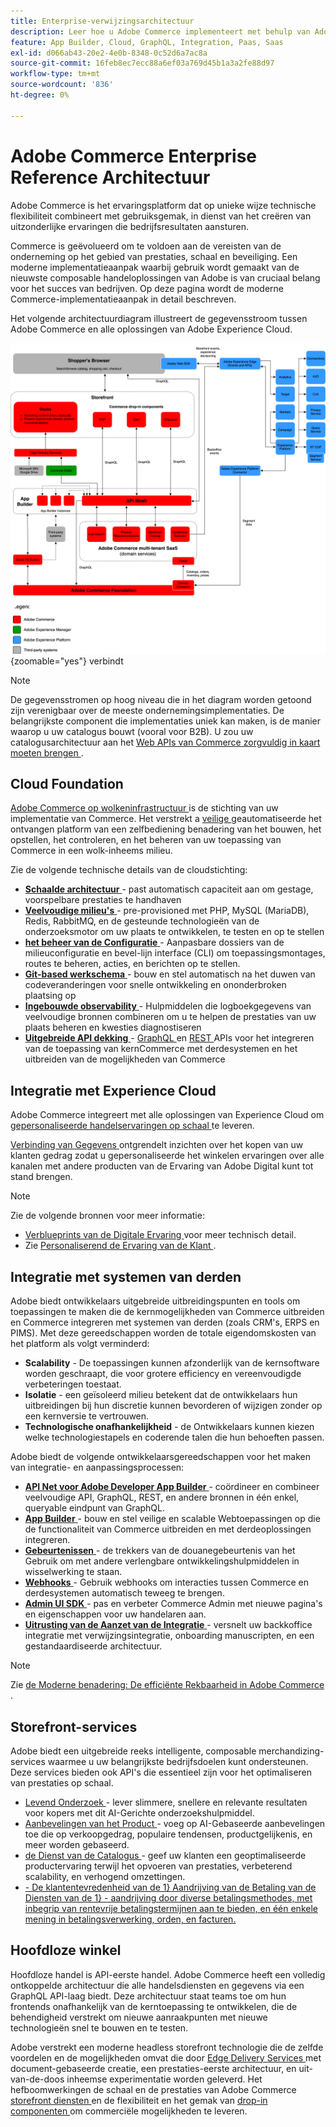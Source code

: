 ```yaml
---
title: Enterprise-verwijzingsarchitectuur
description: Leer hoe u Adobe Commerce implementeert met behulp van Adobe, de nieuwste composable commerce technologie.
feature: App Builder, Cloud, GraphQL, Integration, Paas, Saas
exl-id: d066ab43-20e2-4e0b-8348-0c52d6a7ac8a
source-git-commit: 16feb8ec7ecc88a6ef03a769d45b1a3a2fe88d97
workflow-type: tm+mt
source-wordcount: '836'
ht-degree: 0%

---
```


# Adobe Commerce Enterprise Reference Architectuur

Adobe Commerce is het ervaringsplatform dat op unieke wijze technische flexibiliteit combineert met gebruiksgemak, in dienst van het creëren van uitzonderlijke ervaringen die bedrijfsresultaten aansturen.

Commerce is geëvolueerd om te voldoen aan de vereisten van de onderneming op het gebied van prestaties, schaal en beveiliging. Een moderne implementatieaanpak waarbij gebruik wordt gemaakt van de nieuwste composable handeloplossingen van Adobe is van cruciaal belang voor het succes van bedrijven. Op deze pagina wordt de moderne Commerce-implementatieaanpak in detail beschreven.

Het volgende architectuurdiagram illustreert de gegevensstroom tussen Adobe Commerce en alle oplossingen van Adobe Experience Cloud.

![ Architecturaal diagram dat toont hoe Adobe Commerce met de oplossingen van Experience Cloud ](../../assets/playbooks/commerce-architecture-v3.svg){zoomable="yes"} verbindt

>[!NOTE]
>
>De gegevensstromen op hoog niveau die in het diagram worden getoond zijn verenigbaar over de meeste ondernemingsimplementaties. De belangrijkste component die implementaties uniek kan maken, is de manier waarop u uw catalogus bouwt (vooral voor B2B). U zou uw catalogusarchitectuur aan het [ Web APIs van Commerce zorgvuldig in kaart moeten brengen ](https://developer.adobe.com/commerce/webapi/get-started/).

## Cloud Foundation

[ Adobe Commerce op wolkeninfrastructuur ](https://experienceleague.adobe.com/nl/docs/commerce-cloud-service/user-guide/overview) is de stichting van uw implementatie van Commerce. Het verstrekt a [ veilige ](../../security-and-compliance/shared-responsibility.md) geautomatiseerde het ontvangen platform van een zelfbediening benadering van het bouwen, het opstellen, het controleren, en het beheren van uw toepassing van Commerce in een wolk-inheems milieu.

Zie de volgende technische details van de cloudstichting:

- [**Schaalde architectuur** ](https://experienceleague.adobe.com/nl/docs/commerce-cloud-service/user-guide/architecture/scaled-architecture) - past automatisch capaciteit aan om gestage, voorspelbare prestaties te handhaven
- [**Veelvoudige milieu&#39;s** ](https://experienceleague.adobe.com/nl/docs/commerce-cloud-service/user-guide/architecture/pro-architecture) - pre-provisioned met PHP, MySQL (MariaDB), Redis, RabbitMQ, en de gesteunde technologieën van de onderzoeksmotor om uw plaats te ontwikkelen, te testen en op te stellen
- [**het beheer van de Configuratie** ](https://experienceleague.adobe.com/nl/docs/commerce-cloud-service/user-guide/configure/overview) - Aanpasbare dossiers van de milieuconfiguratie en bevel-lijn interface (CLI) om toepassingsmontages, routes te beheren, acties, en berichten op te stellen.
- [**Git-based werkschema** ](https://experienceleague.adobe.com/nl/docs/commerce-cloud-service/user-guide/architecture/pro-develop-deploy-workflow) - bouw en stel automatisch na het duwen van codeveranderingen voor snelle ontwikkeling en ononderbroken plaatsing op
- [**Ingebouwde observability** ](https://experienceleague.adobe.com/nl/docs/commerce-cloud-service/user-guide/monitor/performance) - Hulpmiddelen die logboekgegevens van veelvoudige bronnen combineren om u te helpen de prestaties van uw plaats beheren en kwesties diagnostiseren
- [**Uitgebreide API dekking** ](https://developer.adobe.com/commerce/webapi/get-started/) - [ GraphQL ](https://developer.adobe.com/commerce/webapi/graphql/) en [ REST ](https://developer.adobe.com/commerce/webapi/rest) APIs voor het integreren van de toepassing van kernCommerce met derdesystemen en het uitbreiden van de mogelijkheden van Commerce

## Integratie met Experience Cloud

Adobe Commerce integreert met alle oplossingen van Experience Cloud om [ gepersonaliseerde handelservaringen op schaal ](https://experienceleague.adobe.com/nl/docs/commerce-admin/customers/customers-menu/personalize-scale#customers-menu) te leveren.

[ Verbinding van Gegevens ](https://experienceleague.adobe.com/nl/docs/commerce/data-connection/overview) ontgrendelt inzichten over het kopen van uw klanten gedrag zodat u gepersonaliseerde het winkelen ervaringen over alle kanalen met andere producten van de Ervaring van Adobe Digital kunt tot stand brengen.

>[!NOTE]
>
>Zie de volgende bronnen voor meer informatie:
>
>- [ Verblueprints van de Digitale Ervaring ](https://experienceleague.adobe.com/nl/docs/blueprints-learn/architecture/overview) voor meer technisch detail.
>- Zie [ Personaliserend de Ervaring van de Klant ](https://experienceleague.adobe.com/nl/docs/events/the-skill-exchange-recordings/commerce/aug2024/personalization).


## Integratie met systemen van derden

Adobe biedt ontwikkelaars uitgebreide uitbreidingspunten en tools om toepassingen te maken die de kernmogelijkheden van Commerce uitbreiden en Commerce integreren met systemen van derden (zoals CRM&#39;s, ERPS en PIMS). Met deze gereedschappen worden de totale eigendomskosten van het platform als volgt verminderd:

- **Scalability** - De toepassingen kunnen afzonderlijk van de kernsoftware worden geschraapt, die voor grotere efficiency en vereenvoudigde verbeteringen toestaat.
- **Isolatie** - een geïsoleerd milieu betekent dat de ontwikkelaars hun uitbreidingen bij hun discretie kunnen bevorderen of wijzigen zonder op een kernversie te vertrouwen.
- **Technologische onafhankelijkheid** - de Ontwikkelaars kunnen kiezen welke technologiestapels en coderende talen die hun behoeften passen.

Adobe biedt de volgende ontwikkelaarsgereedschappen voor het maken van integratie- en aanpassingsprocessen:

- [**API Net voor Adobe Developer App Builder** ](https://developer.adobe.com/graphql-mesh-gateway/) - coördineer en combineer veelvoudige API, GraphQL, REST, en andere bronnen in één enkel, queryable eindpunt van GraphQL.
- [**App Builder** ](https://developer.adobe.com/app-builder/docs/overview/) - bouw en stel veilige en scalable Webtoepassingen op die de functionaliteit van Commerce uitbreiden en met derdeoplossingen integreren.
- [**Gebeurtenissen** ](https://developer.adobe.com/commerce/extensibility/events/) - de trekkers van de douanegebeurtenis van het Gebruik om met andere verlengbare ontwikkelingshulpmiddelen in wisselwerking te staan.
- [**Webhooks** ](https://developer.adobe.com/commerce/extensibility/webhooks/) - Gebruik webhooks om interacties tussen Commerce en derdesystemen automatisch teweeg te brengen.
- [**Admin UI SDK** ](https://developer.adobe.com/commerce/extensibility/admin-ui-sdk/) - pas en verbeter Commerce Admin met nieuwe pagina&#39;s en eigenschappen voor uw handelaren aan.
- [**Uitrusting van de Aanzet van de Integratie** ](https://developer.adobe.com/commerce/extensibility/starter-kit/) - versnelt uw backkoffice integratie met verwijzingsintegratie, onboarding manuscripten, en een gestandaardiseerde architectuur.

>[!NOTE]
>
>Zie [ de Moderne benadering: De efficiënte Rekbaarheid in Adobe Commerce ](https://experienceleague.adobe.com/nl/docs/events/the-skill-exchange-recordings/commerce/aug2024/extensibility).

## Storefront-services

Adobe biedt een uitgebreide reeks intelligente, composable merchandizing-services waarmee u uw belangrijkste bedrijfsdoelen kunt ondersteunen. Deze services bieden ook API&#39;s die essentieel zijn voor het optimaliseren van prestaties op schaal.

- [ Levend Onderzoek ](https://experienceleague.adobe.com/nl/docs/commerce/live-search/overview) - lever slimmere, snellere en relevante resultaten voor kopers met dit AI-Gerichte onderzoekshulpmiddel.
- [ Aanbevelingen van het Product ](https://experienceleague.adobe.com/nl/docs/commerce/product-recommendations/overview) - voeg op AI-Gebaseerde aanbevelingen toe die op verkoopgedrag, populaire tendensen, productgelijkenis, en meer worden gebaseerd.
- [ de Dienst van de Catalogus ](https://experienceleague.adobe.com/nl/docs/commerce/catalog-service/guide-overview) - geef uw klanten een geoptimaliseerde productervaring terwijl het opvoeren van prestaties, verbeterend scalability, en verhogend omzettingen.
- [ - De klantentevredenheid van de 1&rbrace; Aandrijving van de Betaling van de Diensten van de 1&rbrace; - aandrijving door diverse betalingsmethodes, met inbegrip van rentevrije betalingstermijnen aan te bieden, en één enkele mening in betalingsverwerking, orden, en facturen.](https://experienceleague.adobe.com/nl/docs/commerce/payment-services/guide-overview)

## Hoofdloze winkel

Hoofdloze handel is API-eerste handel. Adobe Commerce heeft een volledig ontkoppelde architectuur die alle handelsdiensten en gegevens via een GraphQL API-laag biedt. Deze architectuur staat teams toe om hun frontends onafhankelijk van de kerntoepassing te ontwikkelen, die de behendigheid verstrekt om nieuwe aanraakpunten met nieuwe technologieën snel te bouwen en te testen.

Adobe verstrekt een moderne headless storefront technologie die de zelfde voordelen en de mogelijkheden omvat die door [ Edge Delivery Services ](https://www.aem.live/home) met document-gebaseerde creatie, een prestaties-eerste architectuur, en uit-van-de-doos inheemse experimentatie worden geleverd. Het hefboomwerkingen de schaal en de prestaties van Adobe Commerce [ storefront diensten ](#storefront-services) en de flexibiliteit en het gemak van [ drop-in componenten ](https://experienceleague.adobe.com/developer/commerce/storefront/?lang=nl-NL) om commerciële mogelijkheden te leveren.

